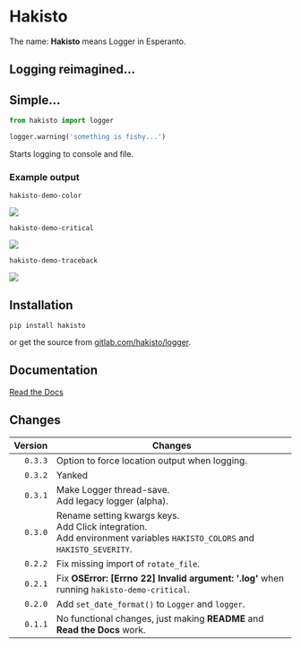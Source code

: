 # Hakisto

The name: **Hakisto** means Logger in Esperanto.

## Logging reimagined...

## Simple...

```python
from hakisto import logger

logger.warning('something is fishy...')
```

Starts logging to console and file.

### Example output

```
hakisto-demo-color
```

![](https://gitlab.com/hakisto/logger/-/raw/main/docs/images/demo-color.png)

```
hakisto-demo-critical
```

![](https://gitlab.com/hakisto/logger/-/raw/main/docs/images/demo-critical.png)

```
hakisto-demo-traceback
```

![](https://gitlab.com/hakisto/logger/-/raw/main/docs/images/demo-traceback.png)

## Installation

```
pip install hakisto
```

or get the source from [gitlab.com/hakisto/logger](https://gitlab.com/hakisto/logger/).

## Documentation

[Read the Docs](https://hakisto.readthedocs.io)

## Changes

| Version | Changes                                                                                                                         |
|--------:|---------------------------------------------------------------------------------------------------------------------------------|
| `0.3.3` | Option to force location output when logging.                                                                                   |
| `0.3.2` | Yanked                                                                                                                          |
| `0.3.1` | Make Logger thread-save.<br />Add legacy logger (alpha).                                                                        |
| `0.3.0` | Rename setting kwargs keys.<br />Add Click integration.<br />Add environment variables `HAKISTO_COLORS` and `HAKISTO_SEVERITY`. |
| `0.2.2` | Fix missing import of `rotate_file`.                                                                                            |
| `0.2.1` | Fix **OSError: [Errno 22] Invalid argument: '<frozen runpy>.log'** when running `hakisto-demo-critical`.                        |
| `0.2.0` | Add `set_date_format()` to `Logger` and `logger`.                                                                               |
| `0.1.1` | No functional changes, just making **README** and **Read the Docs** work.                                                       |
